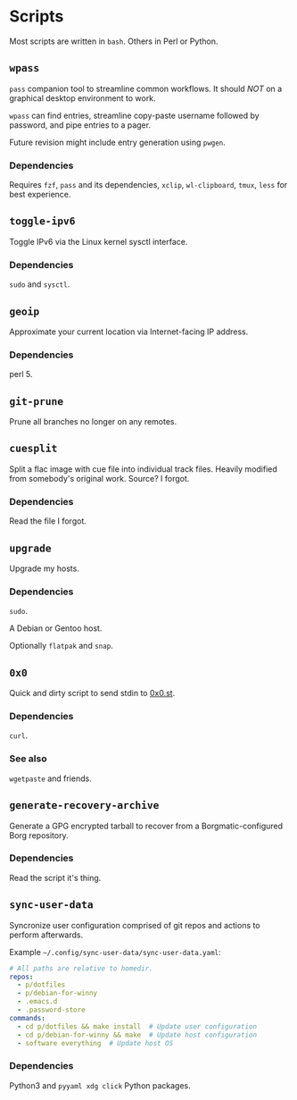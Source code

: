 # Scripts

Most scripts are written in `bash`.  Others in Perl or Python.

## `wpass`

`pass` companion tool to streamline common workflows.  It should _NOT_ on a
graphical desktop environment to work.

`wpass` can find entries, streamline copy-paste username followed by password,
and pipe entries to a pager.

Future revision might include entry generation using `pwgen`.

### Dependencies
Requires `fzf`, `pass` and its dependencies, `xclip`, `wl-clipboard`, `tmux`,
`less` for best experience.

## `toggle-ipv6`

Toggle IPv6 via the Linux kernel sysctl interface.

### Dependencies

`sudo` and `sysctl`.

## `geoip`

Approximate your current location via Internet-facing IP address.

### Dependencies

perl 5.

## `git-prune`

Prune all branches no longer on any remotes.

## `cuesplit`

Split a flac image with cue file into individual track files.  Heavily modified
from somebody's original work.  Source?  I forgot.

### Dependencies

Read the file I forgot.

## `upgrade`

Upgrade my hosts.

### Dependencies

`sudo`.

A Debian or Gentoo host.

Optionally `flatpak` and `snap`.

## `0x0`

Quick and dirty script to send stdin to [0x0.st][0x0].

### Dependencies

`curl`.

### See also

`wgetpaste` and friends.

[0x0]: https://0x0.st/

## `generate-recovery-archive`

Generate a GPG encrypted tarball to recover from a Borgmatic-configured Borg
repository.

### Dependencies

Read the script it's thing.

## `sync-user-data`

Syncronize user configuration comprised of git repos and actions to perform
afterwards.

Example `~/.config/sync-user-data/sync-user-data.yaml`:

```yaml
# All paths are relative to homedir.
repos:
  - p/dotfiles
  - p/debian-for-winny
  - .emacs.d
  - .password-store
commands:
  - cd p/dotfiles && make install  # Update user configuration
  - cd p/debian-for-winny && make  # Update host configuration
  - software everything  # Update host OS
```

### Dependencies

Python3 and `pyyaml xdg click` Python packages.

